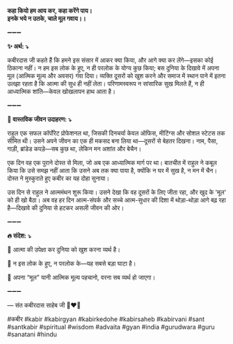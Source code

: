 **कहा कियो हम आय कर, कहा करेंगे पाय।**\
**इनके भये न उतके, चाले मूल गवाय।।**

➖➖➖

**✨ अर्थ: ⤵**

कबीरदास जी कहते हैं कि हमने इस संसार में आकर क्या किया, और आगे क्या कर लेंगे—इसका कोई ठिकाना नहीं। न हम इस लोक के हुए, न ही परलोक के योग्य कुछ किया; बस दुनिया के दिखावे में अपना मूल (आत्मिक मूल्य और अवसर) गंवा दिया। व्यक्ति दूसरों को खुश करने और समाज में स्थान पाने में इतना उलझा रहता है कि आत्मा की सुध ही नहीं लेता। परिणामस्वरूप न सांसारिक सुख मिलते हैं, न ही आध्यात्मिक शांति—केवल खोखलापन हाथ आता है।

➖➖➖

**🌾 वास्तविक जीवन उदाहरण: ⤵**

राहुल एक सफल कॉर्पोरेट प्रोफेशनल था, जिसकी दिनचर्या केवल ऑफिस, मीटिंग्स और सोशल स्टेटस तक सीमित थी। उसने अपने जीवन का एक ही मकसद बना लिया था—दूसरों से बेहतर दिखना। नाम, पैसा, गाड़ी, ब्रांडेड कपड़े—सब कुछ था, लेकिन मन अशांत और बेचैन।

एक दिन वह एक पुराने दोस्त से मिला, जो अब एक आध्यात्मिक मार्ग पर था। बातचीत में राहुल ने कबूल किया कि उसे समझ नहीं आता कि उसने अब तक क्या पाया है, क्योंकि न घर में सुख है, न मन में चैन। दोस्त ने मुस्कुराते हुए कबीर का यह दोहा सुनाया।

उस दिन से राहुल ने आत्ममंथन शुरू किया। उसने देखा कि वह दूसरों के लिए जीता रहा, और खुद के 'मूल' को ही खो बैठा। अब वह हर दिन आत्म-संपर्क और सच्चे आत्म-सुधार की दिशा में थोड़ा-थोड़ा आगे बढ़ रहा है—दिखावे की दुनिया से हटकर असली जीवन की ओर।

➖➖➖

**🔥 संदेश: ⤵**

📌 आत्मा की उपेक्षा कर दुनिया को खुश करना व्यर्थ है।

📌 न इस लोक के हुए, न परलोक के—यह सबसे बड़ा घाटा है।

📌 अपना “मूल” यानी आत्मिक मूल्य पहचानो, वरना सब व्यर्थ हो जाएगा।

➖➖➖

— संत कबीरदास साहेब जी 🙏❤️💯

#कबीर #kabir #kabirgyan #kabirkedohe #kabirsaheb #kabirvani #sant #santkabir #spiritual #wisdom #advaita #gyan #india #gurudwara #guru #sanatani #hindu

